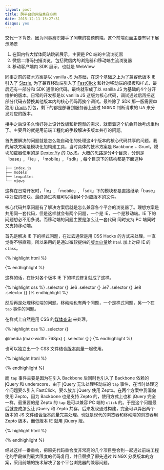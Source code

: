 ```yaml
---
layout: post
title: 跨平台的网站兼容方案
date: 2015-12-11 15:27:31
disqus: yes
---
```


交代一下背景，因为同事离职接手了问卷的答题前端。这个前端页面主要有以下展示场景

1. 在国内各大媒体网站跳转展示，主要是 PC 端的主流浏览器
2. 微信二维码扫描浏览，包括微信内的浏览器和移动端主流浏览器
3. 移动客户端内 SDK 展示，也就是 WebView

同事之前的技术方案是以 vanilla JS 为基础，在这个基础之上为了兼容低版本 IE 引入了 [Sizzle](https://sizzlejs.com), 为了兼容移动端引入了 [FastClick](https://ftlabs.github.io/fastclick) 和针对移动端的模板和样式，最后还有一部分和 SDK 通信的代码。最终就形成了以 vanilla JS 为基础的4个分开维护的版本。日常的开发都是以 vanilla JS 这版为核心代码，调试通过后再把这部分代码去替换其他版本内的核心代码再挨个调试。最终除了 SDK 那一版需要单独用 [iTools](http://sale.itools.cn) 打包，剩下的都是部署到服务器上通过 NGINX 判断请求的 UA 来分发对应的版本。

接手之后没多久恰好碰上设计改版和新题型的需求，就借着这个机会开始考虑重构了。主要目的就是用前端工程化的手段解决多版本共存的问题。

首先要解决的问题就是怎么能自动化的处理这4个版本的核心代码共享的问题。我的解决方案是模块化加构建工具，当时具体的技术方案是 Backbone + Grunt，模块加载器使用的是 [Dexter.Yy](https://twitter.com/dexteryy) 的 [OzJS](http://ozjs.org/)。大概的思路是分4个目录，分别是 「base」, 「ie」, 「mobile」, 「sdk」, 每个目录下的结构都是下面这种

```
├── index.js
├── models
├── tempaltes
└── views
```

这样在日常开发时，「ie」, 「mobile」, 「sdk」下的模块都是直接继承「base」中对应的模块。最终通过构建可以得到4个对应版本的文件。

核心代码共享问题有了解决方案后就是怎么兼容各个平台的浏览器了。理想方案是共用同一套代码，但是这样就会有两个问题，一个是 IE，一个是移动端。IE 下的问题想必不用多说。而移动端的问题主要是怎么让一套代码 同时支持 PC 端同时又支持移动端。

首先是解决 IE 下的样式问题，在过去通常是用 CSS Hacks 的方式来处理，一直觉得不够直观。所以采用的是通过微软提供的[版本向量](https://msdn.microsoft.com/zh-cn/library/cc817577.aspx)给 `html` 加上对应 IE 的 `class`。

{% highlight html %}
<!--[if IE 6]><html class="ie6"><![endif]-->
<!--[if IE 7]><html class="ie7"><![endif]-->
<!--[if IE 8]><html class="ie8"><![endif]-->
<!--[if IE 9]><html class="ie9"><![endif]-->
<!--[if gt IE 10]><!--> <html> <!--<![endif]-->

</html>
{% endhighlight %}

这样的话，在针对各个版本 IE 下的样式修复就成了这样。

{% highlight css %}
.selector {}
.ie6 .selector {}
.ie7 .selector {}
.ie8 .selector {}
{% endhighlight %}

然后再是处理移动端的问题。移动端也有两个问题，一个是样式问题，另一个在 `tap` 事件的问题。 

在样式上自然是用 CSS 的[媒体查询](https://developer.mozilla.org/zh-CN/docs/Web/Guide/CSS/Media_queries) 来处理。

{% highlight css %}
.selector {}

@media (max-width: 768px) {
  .selector {}
}
{% endhighlight %}

也可以独立出一个 CSS 文件结合[版本向量](https://msdn.microsoft.com/zh-cn/library/cc817577.aspx)一起使用。

{% highlight html %}
<!--[if gte IE 9]><!-->
  <link rel="stylesheet" href="mobile.css" media="(max-width: 768px)" charset="utf-8">
<!--<![endif]-->
{% endhighlight %}

而 `tap` 事件主要是因为在引入 Backbone 后同时也引入了 Backbone 依赖的 jQuery 和 underscore，由于 jQuery 无法处理移动端的 `tap` 事件，在当时处理这个问题要么引入 FastClick，要么放弃 jQuery 使用 Zepto。在两个方案中我偏向使用 Zepto，因为 Backbone 也是支持 Zepto 的，使用方式上也和 jQuery 完全一样，最重要的是 Zepto 的 `tap` 是可以兼容 PC 端的 `click` 的。于是这个问题最后就变成怎么让 jQuery 和 Zepto 共存，后来发现通过构建，完全可以弄出两个版本的 JS 文件结合[版本向量](https://msdn.microsoft.com/zh-cn/library/cc817577.aspx)完美处理。也就是现代的浏览器和移动端的浏览器用 Zepto 版本，而低版本 IE 就用 jQuery 版。

{% highlight html %}
<!--[if lte IE 9]>
  <script src="app-jquery.js" type="text/javascript" charset="utf-8"></script>
<![endif]-->
<!--[if !IE]><!-->
<script src="app-zepto.js"></script>
{% endhighlight %}

经过这样一番重构，把原先代码重合度非常高的几个项目整合到一起通过前端工程化的手段做到最大限度的代码复用，并且替换了原先通过 NINGX 分发版本的方案，采用前端的技术解决了各个平台浏览器的兼容问题。
